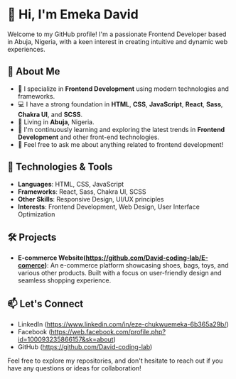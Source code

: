 # 👋 Hi, I'm Emeka David

Welcome to my GitHub profile! I'm a passionate Frontend Developer based in Abuja, Nigeria, with a keen interest in creating intuitive and dynamic web experiences.

## 💼 About Me
- 🌱 I specialize in **Frontend Development** using modern technologies and frameworks.
- 💻 I have a strong foundation in **HTML**, **CSS**, **JavaScript**, **React**, **Sass**, **Chakra UI**, and **SCSS**.
- 📍 Living in **Abuja**, Nigeria.
- 🎯 I'm continuously learning and exploring the latest trends in **Frontend Development** and other front-end technologies.
- 💬 Feel free to ask me about anything related to frontend development!

## 🔧 Technologies & Tools
- **Languages**: HTML, CSS, JavaScript
- **Frameworks**: React, Sass, Chakra UI, SCSS
- **Other Skills**: Responsive Design, UI/UX principles
- **Interests**: Frontend Development, Web Design, User Interface Optimization

## 🛠️ Projects
- **E-commerce Website(https://github.com/David-coding-lab/E-comerce)**: An e-commerce platform showcasing shoes, bags, toys, and various other products. Built with a focus on user-friendly design and seamless shopping experience.

## 📫 Let's Connect
- LinkedIn (https://www.linkedin.com/in/eze-chukwuemeka-6b365a29b/)
- Facebook (https://web.facebook.com/profile.php?id=100093235866157&sk=about)
- GitHub (https://github.com/David-coding-lab)

Feel free to explore my repositories, and don't hesitate to reach out if you have any questions or ideas for collaboration!
